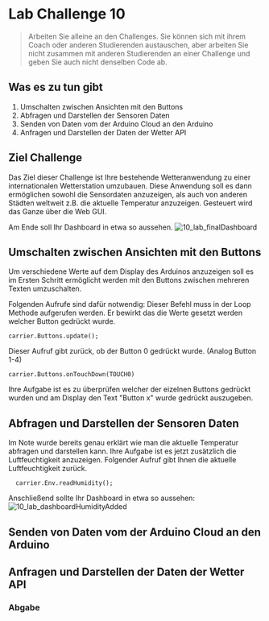 # Lab Challenge 10

> Arbeiten Sie alleine an den Challenges. Sie können sich mit ihrem Coach oder anderen Studierenden austauschen, aber arbeiten Sie nicht zusammen mit anderen Studierenden an einer Challenge und geben Sie auch nicht denselben Code ab.

## Was es zu tun gibt

1. Umschalten zwischen Ansichten mit den Buttons
2. Abfragen und Darstellen der Sensoren Daten
3. Senden von Daten vom der Arduino Cloud an den Arduino
4. Anfragen und Darstellen der Daten der Wetter API

## Ziel Challenge
Das Ziel dieser Challenge ist Ihre bestehende Wetteranwendung zu einer internationalen Wetterstation umzubauen. Diese Anwendung soll es dann ermöglichen sowohl die Sensordaten anzuzeigen, als auch von anderen Städten weltweit z.B. die aktuelle Temperatur anzuzeigen. Gesteuert wird das Ganze über die Web GUI.

Am Ende soll Ihr Dashboard in etwa so aussehen. 
![10_lab_finalDashboard](img/10_lab_finalDashboard.jpg)

## Umschalten zwischen Ansichten mit den Buttons
Um verschiedene Werte auf dem Display des Arduinos anzuzeigen soll es im Ersten Schritt ermöglicht werden mit den Buttons zwischen mehreren Texten umzuschalten. 

Folgenden Aufrufe sind dafür notwendig:
Dieser Befehl muss in der Loop Methode aufgerufen werden. Er bewirkt das die Werte gesetzt werden welcher Button gedrückt wurde.
~~~
carrier.Buttons.update();
~~~

Dieser Aufruf gibt zurück, ob der Button 0 gedrückt wurde. (Analog Button 1-4)
~~~
carrier.Buttons.onTouchDown(TOUCH0)
~~~

Ihre Aufgabe ist es zu überprüfen welcher der eizelnen Buttons gedrückt wurden und am Display den Text "Button x" wurde gedrückt auszugeben.


## Abfragen und Darstellen der Sensoren Daten

Im Note wurde bereits genau erklärt wie man die aktuelle Temperatur abfragen und darstellen kann. Ihre Aufgabe ist es jetzt zusätzlich die Luftfeuchtigkeit anzuzeigen.
Folgender Aufruf gibt Ihnen die aktuelle Luftfeuchtigkeit zurück.
~~~
  carrier.Env.readHumidity();
~~~

Anschließend sollte Ihr Dashboard in etwa so aussehen:
![10_lab_dashboardHumidityAdded](img/10_lab_dashboardHumidityAdded.jpg)
  
## Senden von Daten vom der Arduino Cloud an den Arduino


## Anfragen und Darstellen der Daten der Wetter API

### Abgabe


